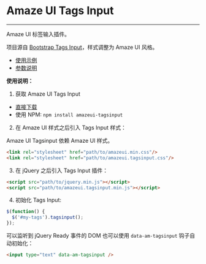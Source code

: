 # Amaze UI Tags Input
---

Amaze UI 标签输入插件。

项目源自 [Bootstrap Tags Input](https://github.com/timschlechter/bootstrap-tagsinput)，样式调整为 Amaze UI 风格。

- [使用示例](http://amazeui.github.io/tagsinput/docs/demo.html)
- [参数说明](http://amazeui.github.io/tagsinput/docs/options.html)

**使用说明：**

1. 获取 Amaze UI Tags Input

  - [直接下载](https://github.com/amazeui/tagsinput/archive/master.zip)
  - 使用 NPM: `npm install amazeui-tagsinput`

2. 在 Amaze UI 样式之后引入 Tags Input 样式：

  Amaze UI Tagsinput 依赖 Amaze UI 样式。

  ```html
  <link rel="stylesheet" href="path/to/amazeui.min.css"/>
  <link rel="stylesheet" href="path/to/amazeui.tagsinput.css"/>
  ```

3. 在 jQuery 之后引入 Tags Input 插件：

  ```html
  <script src="path/to/jquery.min.js"></script>
  <script src="path/to/amazeui.tagsinput.min.js"></script>
  ```

4. 初始化 Tags Input:

  ```js
  $(function() {
    $('#my-tags').tagsinput();
  });
  ```

  可以监听到 jQuery Ready 事件的 DOM 也可以使用 `data-am-tagsinput` 钩子自动初始化：

  ```html
  <input type="text" data-am-tagsinput />
  ```
